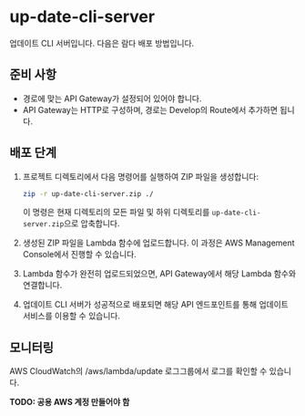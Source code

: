 # up-date-cli-server
업데이트 CLI 서버입니다. 다음은 람다 배포 방법입니다.

## 준비 사항
- 경로에 맞는 API Gateway가 설정되어 있어야 합니다.
- API Gateway는 HTTP로 구성하며, 경로는 Develop의 Route에서 추가하면 됩니다.

## 배포 단계

1. 프로젝트 디렉토리에서 다음 명령어를 실행하여 ZIP 파일을 생성합니다:

    ```bash
    zip -r up-date-cli-server.zip ./
    ```

    이 명령은 현재 디렉토리의 모든 파일 및 하위 디렉토리를 `up-date-cli-server.zip`으로 압축합니다.

2. 생성된 ZIP 파일을 Lambda 함수에 업로드합니다. 이 과정은 AWS Management Console에서 진행할 수 있습니다.

3. Lambda 함수가 완전히 업로드되었으면, API Gateway에서 해당 Lambda 함수와 연결합니다.

4. 업데이트 CLI 서버가 성공적으로 배포되면 해당 API 엔드포인트를 통해 업데이트 서비스를 이용할 수 있습니다.

## 모니터링
AWS CloudWatch의 /aws/lambda/update 로그그룹에서 로그를 확인할 수 있습니다.

**TODO: 공용 AWS 계정 만들어야 함**
